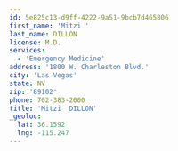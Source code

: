 ```yaml
---
id: 5e825c13-d9ff-4222-9a51-9bcb7d465806
first_name: 'Mitzi '
last_name: DILLON
license: M.D.
services:
  - 'Emergency Medicine'
address: '1800 W. Charleston Blvd.'
city: 'Las Vegas'
state: NV
zip: '89102'
phone: 702-383-2000
title: 'Mitzi  DILLON'
_geoloc:
  lat: 36.1592
  lng: -115.247
---
```

